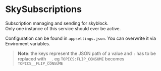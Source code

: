 # SkySubscriptions
Subscription managing and sending for skyblock.  
Only one instance of this service should ever be active. 

Configuration can be found in `appsettings.json`.
You can overwrite it via Enviroment variables. 

> **Note**: the keys represent the JSON path of a value and `:` has to be replaced with `__`. eg `TOPICS:FLIP_CONSUME` becomes `TOPICS__FLIP_CONSUME`

